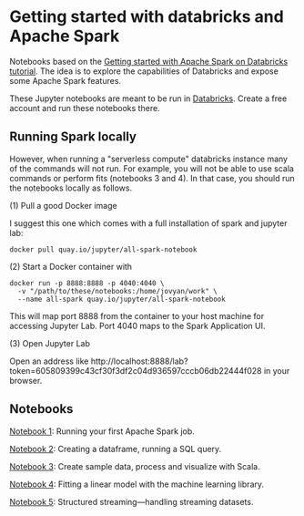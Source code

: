 Getting started with databricks and Apache Spark
=================================================

Notebooks based on the [Getting started with Apache Spark on Databricks tutorial](https://www.databricks.com/spark/getting-started-with-apache-spark). The idea is to explore the capabilities of Databricks and expose some Apache Spark features.

These Jupyter notebooks are meant to be run in [Databricks](https://www.databricks.com). Create a free account and run these notebooks there. 

## Running Spark locally

However, when running a "serverless compute" databricks instance many of the commands will not run. For example, you will not be able to use scala commands or perform fits (notebooks 3 and 4). In that case, you should run the notebooks locally as follows.

(1) Pull a good Docker image

I suggest this one which comes with a full installation of spark and jupyter lab:

    docker pull quay.io/jupyter/all-spark-notebook

(2) Start a Docker container with

```shell
docker run -p 8888:8888 -p 4040:4040 \
  -v "/path/to/these/notebooks:/home/jovyan/work" \
  --name all-spark quay.io/jupyter/all-spark-notebook
```

This will map port 8888 from the container to your host machine for accessing Jupyter Lab. Port  4040 maps to the Spark Application UI. 


(3) Open Jupyter Lab

Open an address like http://localhost:8888/lab?token=605809399c43cf30f3df2c04d936597cccb06db22444f028 in your browser.



## Notebooks

[Notebook 1](1-My%20first%20Apache%20Spark%20job.ipynb): Running your first Apache Spark job.

[Notebook 2](2-Dataframe,%20SQL%20queries.ipynb): Creating a dataframe, running a SQL query.

[Notebook 3](3-Create%20sample%20data,%20process%20and%20visualize.ipynb): Create sample data, process and visualize with Scala.

[Notebook 4](4-Spark%20ML%20library.ipynb): Fitting a linear model with the machine learning library.

[Notebook 5](5-Streaming.ipynb): Structured streaming—handling streaming datasets.


